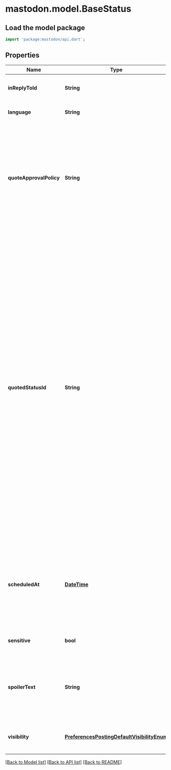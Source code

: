 # mastodon.model.BaseStatus

## Load the model package
```dart
import 'package:mastodon/api.dart';
```

## Properties
Name | Type | Description | Notes
------------ | ------------- | ------------- | -------------
**inReplyToId** | **String** | ID of the status being replied to, if status is a reply. | [optional] 
**language** | **String** | ISO 639-1 language code for this status. | [optional] 
**quoteApprovalPolicy** | **String** | String (Enumerable, oneOf). Sets who is allowed to quote the status. When omitted, the user's [default setting] will be used instead. Ignored if `visibility` is `private` or `direct`, in which case the policy will always be set to `nobody`. | [optional] 
**quotedStatusId** | **String** | ID of the status being quoted, if any. Will raise an error if the status does not exist, the author does not have access to it, or quoting is denied by Mastodon's understanding of the attached quote policy. All posts except Private Mentions (`direct` visibility) are quotable by their author. Quoting a `private` post will restrict the quoting post's `visibility` to `private` or `direct` (if the given `visibility` is `public` or `unlisted`, `private` will be used instead). If the `status` text doesn't include a link to the quoted post, Mastodon will prepend a `<p class=\"quote-inline\">RE: <a href=\"…\">…</a></p>` paragraph for backward compatibility (such a paragraph will be hidden by Mastodon's web interface). | [optional] 
**scheduledAt** | [**DateTime**](DateTime.md) | [Datetime] at which to schedule a status. Providing this parameter will cause ScheduledStatus to be returned instead of Status. Must be at least 5 minutes in the future. | [optional] 
**sensitive** | **bool** | Mark status and attached media as sensitive? Defaults to false. | [optional] [default to false]
**spoilerText** | **String** | Text to be shown as a warning or subject before the actual content. Statuses are generally collapsed behind this field. | [optional] 
**visibility** | [**PreferencesPostingDefaultVisibilityEnum**](PreferencesPostingDefaultVisibilityEnum.md) | Sets the visibility of the posted status to `public`, `unlisted`, `private`, `direct`. | [optional] 

[[Back to Model list]](../README.md#documentation-for-models) [[Back to API list]](../README.md#documentation-for-api-endpoints) [[Back to README]](../README.md)


